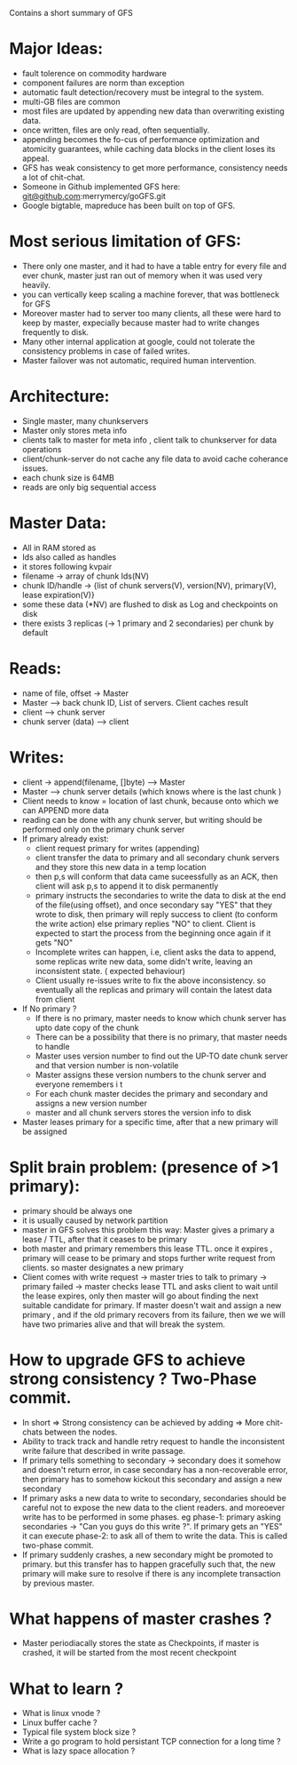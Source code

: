 Contains a short summary of GFS

# Major Ideas:
- fault tolerence on commodity hardware
- component failures are norm than exception
- automatic fault detection/recovery must be integral to the system.
- multi-GB files are common 
- most files are updated by appending new data than overwriting existing data.
- once written, files are only read, often sequentially.
- appending becomes the fo-cus of performance optimization and atomicity guarantees, while caching data blocks in the client loses its appeal.
- GFS has weak consistency to get more performance, consistency needs a lot of chit-chat.
- Someone in Github implemented GFS here: git@github.com:merrymercy/goGFS.git
- Google bigtable, mapreduce has been built on top of GFS.

# Most serious limitation of GFS:
- There only one master, and it had to have a table entry for every file and ever chunk, master just ran out of memory when it was used very heavily.
- you can vertically keep scaling a machine forever, that was bottleneck for GFS
- Moreover master had to server too many clients, all these were hard to keep by master, expecially because master had to write changes frequently to disk.
- Many other internal application at google, could not tolerate the consistency problems in case of failed writes.
- Master failover was not automatic, required human intervention.

# Architecture:
- Single master, many chunkservers
- Master only stores meta info
- clients talk to master for meta info , client talk to chunkserver for data operations
- client/chunk-server do not cache any file data to avoid cache coherance issues.
- each chunk size is 64MB
- reads are only big sequential access

# Master Data:
- All in RAM stored as
- Ids also called as handles
- it stores following kvpair
- filename -> array of chunk Ids(NV)
- chunk ID/handle -> {list of chunk servers(V), version(NV), primary(V), lease expiration(V)}
- some these data (*NV) are flushed to disk as Log and checkpoints on disk
- there exists 3 replicas (-> 1 primary and 2 secondaries) per chunk by default 

# Reads:
- name of file, offset -> Master
- Master --> back chunk ID, List of servers. Client caches result
- client --> chunk server 
- chunk server (data) --> client

# Writes:
- client -> append(filename, []byte) --> Master
- Master --> chunk server details (which knows where is the last chunk )
- Client needs to know = location of last chunk, because onto which we can APPEND more data
- reading can be done with any chunk server, but writing should be performed only on the primary chunk server
- If primary already exist:
    - client request primary for writes (appending)
    - client transfer the data to primary and all secondary chunk servers and they store this new data in a temp location
    - then p,s will conform that data came suceessfully as an ACK, then client will ask p,s to append it to disk permanently
    - primary instructs the secondaries to write the data to disk at the end of the file(using offset), and once secondary say "YES" that they wrote to disk, then primary will reply success to client (to conform the write action) else primary replies "NO" to client. Client is expected to start the process from the beginning once again if it gets "NO"
    - Incomplete writes can happen, i.e, client asks the data to append, some replicas write new data, some didn't write, leaving an inconsistent state. ( expected behaviour)
    - Client usually re-issues write to fix the above inconsistency. so eventually all the replicas and primary will contain the latest data from client
- If No primary ?
    - If there is no primary, master needs to know which chunk server has upto date copy of the chunk 
    - There can be a possibility that there is no primary, that master needs to handle
    - Master uses version number to find out the UP-TO date chunk server and that version number is non-volatile
    - Master assigns these version numbers to the chunk server and everyone remembers i t
    - For each chunk master decides the primary and secondary and assigns a new version number
    - master and all chunk servers stores the version info to disk
- Master leases primary for a specific time, after that a new primary will be assigned

# Split brain problem: (presence of >1 primary):
- primary should be always one
- it is usually caused by network partition
- master in GFS solves this problem this way: Master gives a primary a lease / TTL, after that it ceases to be primary
- both master and primary remembers this lease TTL. once it expires , primary will cease to be primary and stops further write request from clients. so master designates a new primary
- Client comes with write request -> master tries to talk to primary -> primary failed -> master checks lease TTL and asks client to wait until the lease expires, only then master will go about finding the next suitable candidate for primary. If master doesn't wait and assign a new primary , and if the old primary recovers from its failure, then we we will have two primaries alive and that will break the system.

# How to upgrade GFS to achieve strong consistency ? Two-Phase commit.
- In short => Strong consistency can be achieved by adding => More chit-chats between the nodes.
- Ability to track track and handle retry request to handle the inconsistent write failure that described in write passage.
- If primary tells something to secondary -> secondary does it somehow and doesn't return error, in case secondary has a non-recoverable error, then primary has to somehow kickout this secondary and assign a new secondary
- If primary asks a new data to write to secondary, secondaries should be careful not to expose the new data to the client readers. and moreoever write has to be performed in some phases. eg phase-1: primary asking secondaries -> "Can you guys do this write ?". If primary gets an "YES" it can execute phase-2: to ask all of them to write the data. This is called two-phase commit.
- If primary suddenly crashes, a new secondary might be promoted to primary. but this transfer has to happen gracefully such that, the new primary will make sure to resolve if there is any incomplete transaction by previous master.

# What happens of master crashes ?
- Master periodiacally stores the state as Checkpoints, if master is crashed, it will be started from the most recent checkpoint

# What to learn ?
- What is linux vnode ?
- Linux buffer cache ?
- Typical file system block size ?
- Write a go program to hold persistant TCP connection for a long time ?
- What is lazy space allocation ?